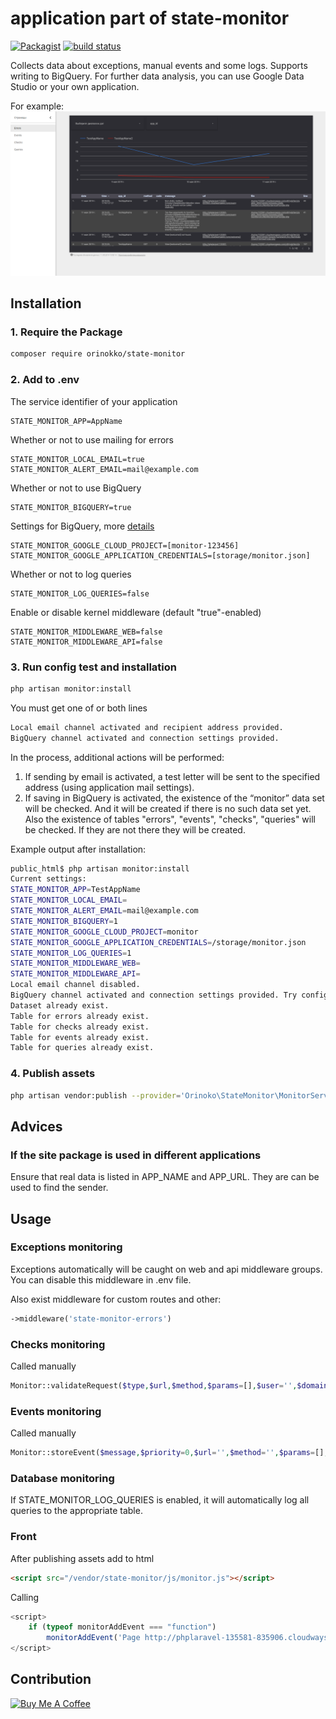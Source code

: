 # application part of state-monitor

[![Packagist](https://img.shields.io/github/release/orinokko/state-monitor.svg)](https://packagist.org/packages/orinokko/state-monitor)
[![build status](https://circleci.com/gh/orinokko/state-monitor/tree/master.svg?style=svg&circle-token=834d362e516162f821fa93927da3dee174120ed0)](https://circleci.com/gh/orinokko/state-monitor/tree/master)

Collects data about exceptions, manual events and some logs. Supports writing to BigQuery. For further data analysis, you can use Google Data Studio or your own application.

For example:
![Errors](https://raw.githubusercontent.com/orinokko/state-monitor/work/docs/img/1.png)
## Installation

### 1. Require the Package

```bash
composer require orinokko/state-monitor
```

### 2. Add to .env
The service identifier of your application
```
STATE_MONITOR_APP=AppName
```
Whether or not to use mailing for errors
```
STATE_MONITOR_LOCAL_EMAIL=true
STATE_MONITOR_ALERT_EMAIL=mail@example.com
```
Whether or not to use BigQuery
```
STATE_MONITOR_BIGQUERY=true
```
Settings for BigQuery, more [details](https://github.com/googleapis/google-cloud-php/blob/master/AUTHENTICATION.md)
```
STATE_MONITOR_GOOGLE_CLOUD_PROJECT=[monitor-123456]
STATE_MONITOR_GOOGLE_APPLICATION_CREDENTIALS=[storage/monitor.json]
```
Whether or not to log queries
```
STATE_MONITOR_LOG_QUERIES=false
```
Enable or disable kernel middleware (default "true"-enabled)
```
STATE_MONITOR_MIDDLEWARE_WEB=false
STATE_MONITOR_MIDDLEWARE_API=false
```

### 3. Run config test and installation

```bash
php artisan monitor:install
```

You must get one of or both lines
```bash
Local email channel activated and recipient address provided.
BigQuery channel activated and connection settings provided.
```
In the process, additional actions will be performed:
1. If sending by email is activated, a test letter will be sent to the specified address (using application mail settings).
2. If saving in BigQuery is activated, the existence of the “monitor” data set will be checked. And it will be created if there is no such data set yet.
Also the existence of tables "errors", "events", "checks", "queries" will be checked. If they are not there they will be created.

Example output after installation:
```bash
public_html$ php artisan monitor:install
Current settings:
STATE_MONITOR_APP=TestAppName
STATE_MONITOR_LOCAL_EMAIL=
STATE_MONITOR_ALERT_EMAIL=mail@example.com
STATE_MONITOR_BIGQUERY=1
STATE_MONITOR_GOOGLE_CLOUD_PROJECT=monitor
STATE_MONITOR_GOOGLE_APPLICATION_CREDENTIALS=/storage/monitor.json
STATE_MONITOR_LOG_QUERIES=1
STATE_MONITOR_MIDDLEWARE_WEB=
STATE_MONITOR_MIDDLEWARE_API=
Local email channel disabled.
BigQuery channel activated and connection settings provided. Try configure the database...
Dataset already exist.
Table for errors already exist.
Table for checks already exist.
Table for events already exist.
Table for queries already exist.
```
### 4. Publish assets

```bash
php artisan vendor:publish --provider='Orinoko\StateMonitor\MonitorServiceProvider' --tag='public' --force
```

## Advices
### If the site package is used in different applications

Ensure that real data is listed in APP_NAME and APP_URL. They are can be used to find the sender.

## Usage
### Exceptions monitoring
Exceptions automatically will be caught on web and api middleware groups.
You can disable this middleware in .env file.

Also exist middleware for custom routes and other:
```php
->middleware('state-monitor-errors')
```
### Checks monitoring
Called manually
```php
Monitor::validateRequest($type,$url,$method,$params=[],$user='',$domain='')
```
### Events monitoring
Called manually
```php
Monitor::storeEvent($message,$priority=0,$url='',$method='',$params=[],$user='',$domain='')
```
### Database monitoring
If STATE_MONITOR_LOG_QUERIES is enabled, it will automatically log all queries to the appropriate table. 

### Front
After publishing assets add to html
```html
<script src="/vendor/state-monitor/js/monitor.js"></script>
```
Calling
```js
<script>
    if (typeof monitorAddEvent === "function")
        monitorAddEvent('Page http://phplaravel-135581-835906.cloudwaysapps.com loaded');
</script>
```
## Contribution
<a href="https://www.buymeacoffee.com/ZArpFcduz" target="_blank"><img src="https://www.buymeacoffee.com/assets/img/custom_images/orange_img.png" alt="Buy Me A Coffee" style="height: auto !important;width: auto !important;" ></a>

